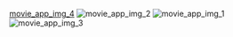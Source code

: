 [movie_app_img_4](https://user-images.githubusercontent.com/64019703/198883667-4c5e9690-8626-4cb0-9eab-011c08cbfbf1.png)
![movie_app_img_2](https://user-images.githubusercontent.com/64019703/198883671-d41cff7f-a807-4535-b61f-51fe6fd9fc0b.png)
![movie_app_img_1](https://user-images.githubusercontent.com/64019703/198883674-312b1ddb-9493-40df-8b89-1e1fdc70c13a.png)
![movie_app_img_3](https://user-images.githubusercontent.com/64019703/198883680-f0b47e8b-adad-4bd8-a394-2ad0b776437f.png)
